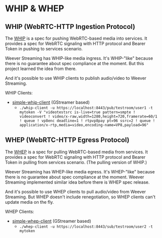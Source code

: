 # WHIP & WHEP

## WHIP (WebRTC-HTTP Ingestion Protocol)

The [WHIP](https://datatracker.ietf.org/doc/draft-ietf-wish-whip/)
is a spec for pushing WebRTC-based media into services.
It provides a spec for WebRTC signaling with HTTP protocol and Bearer Token in pushing to services scenario.


Weever Streaming has WHIP-like media ingress.
It's WHIP-"like" because there is no guarantee about spec compliance at the moment.
But this project learned the idea from there.


And it's possible to use WHIP clients to publish audio/video to Weever Streaming.

WHIP Clients:

* [simple-whip-client](https://github.com/meetecho/simple-whip-client) (GStreamer based)
    - `./whip-client -u https://localhost:8443/pub/testroom/user1 -t mytoken -V "videotestsrc is-live=true pattern=smpte ! videoconvert ! video/x-raw,width=1280,height=720,framerate=60/1 ! queue ! vp8enc deadline=1 ! rtpvp8pay pt=96 ssrc=2 ! queue ! application/x-rtp,media=video,encoding-name=VP8,payload=96"`


## WHEP (WebRTC-HTTP Egress Protocol)

The [WHEP](https://datatracker.ietf.org/doc/draft-murillo-whep/)
is a spec for pulling WebRTC-based media from services.
It provides a spec for WebRTC signaling with HTTP protocol and Bearer Token in pulling from services scenario.
(The pulling version of WHIP.)

Weever Streaming has WHEP-like media egress.
It's WHEP-"like" because there is no guarantee about spec compliance at the moment.
Weever Streaming implemented similar idea before there is WHEP spec release.

And it's possible to use WHEP clients to pull audio/video from Weever Streaming.
But WHEP doesn't include renegotiation, so WHEP clients can't update media on the fly.

WHEP Clients:

* [simple-whep-client](https://github.com/meetecho/simple-whep-client) (GStreamer based)
    - `./whep-client -u https://localhost:8443/sub/testroom/user2 -t mytoken`
